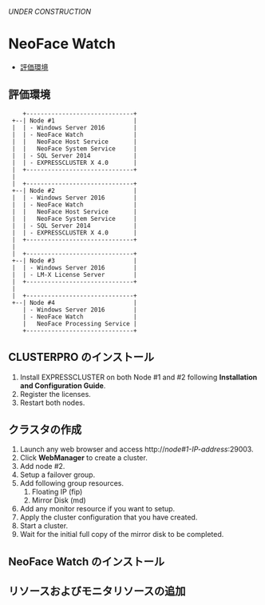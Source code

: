 *UNDER CONSTRUCTION*

# NeoFace Watch
* [評価環境](#評価環境)

## 評価環境
```
    +------------------------------+
 +--| Node #1                      |
 |  | - Windows Server 2016        |
 |  | - NeoFace Watch              |
 |  |   NeoFace Host Service       |
 |  |   NeoFace System Service     |
 |  | - SQL Server 2014            |
 |  | - EXPRESSCLUSTER X 4.0       |
 |  +------------------------------+
 |
 |  +------------------------------+
 +--| Node #2                      |
 |  | - Windows Server 2016        |
 |  | - NeoFace Watch              |
 |  |   NeoFace Host Service       |
 |  |   NeoFace System Service     |
 |  | - SQL Server 2014            |
 |  | - EXPRESSCLUSTER X 4.0       |
 |  +------------------------------+
 |
 |  +------------------------------+
 +--| Node #3                      |
 |  | - Windows Server 2016        |
 |  | - LM-X License Server        |
 |  +------------------------------+
 |
 |  +------------------------------+
 +--| Node #4                      |
    | - Windows Server 2016        |
    | - NeoFace Watch              |
    |   NeoFace Processing Service |
    +------------------------------+
```

## CLUSTERPRO のインストール
1. Install EXPRESSCLUSTER on both Node #1 and #2 following **Installation and Configuration Guide**.
1. Register the licenses.
1. Restart both nodes.

## クラスタの作成
1. Launch any web browser and access http://_node#1-IP-address_:29003.
1. Click **WebManager** to create a cluster.
1. Add node #2.
1. Setup a failover group.
1. Add following group resources.
   1. Floating IP (fip)
   1. Mirror Disk (md)
1. Add any monitor resource if you want to setup.
1. Apply the cluster configuration that you have created.
1. Start a cluster.
1. Wait for the initial full copy of the mirror disk to be completed.

## NeoFace Watch のインストール


## リソースおよびモニタリソースの追加

